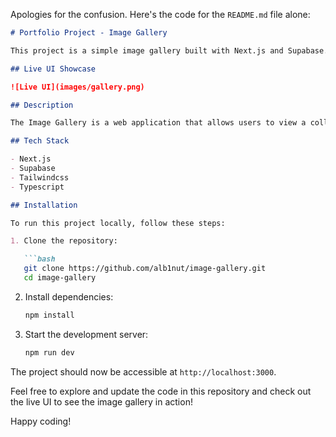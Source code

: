 Apologies for the confusion. Here's the code for the `README.md` file alone:

```markdown
# Portfolio Project - Image Gallery

This project is a simple image gallery built with Next.js and Supabase.

## Live UI Showcase

![Live UI](images/gallery.png)

## Description

The Image Gallery is a web application that allows users to view a collection of images. Each image is associated with a name and username. Users can click on the images to view more details.

## Tech Stack

- Next.js
- Supabase
- Tailwindcss
- Typescript

## Installation

To run this project locally, follow these steps:

1. Clone the repository:

   ```bash
   git clone https://github.com/alb1nut/image-gallery.git
   cd image-gallery
   ```

2. Install dependencies:

   ```bash
   npm install
   ```

3. Start the development server:

   ```bash
   npm run dev
   ```

The project should now be accessible at `http://localhost:3000`.

Feel free to explore and update the code in this repository and check out the live UI to see the image gallery in action!

Happy coding!
```

